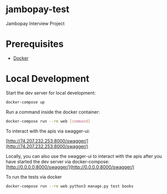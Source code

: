 # jambopay-test

Jambopay Interview Project

# Prerequisites

- [Docker](https://docs.docker.com/docker-for-mac/install/)  

# Local Development

Start the dev server for local development:
```bash
docker-compose up
```

Run a command inside the docker container:

```bash
docker-compose run --rm web [command]
```

To interact with the apis via swagger-ui:

  [http://74.207.232.253:8000/swagger/](http://74.207.232.253:8000/swagger/) 

Locally, you can also use the swagger-ui to interact with the apis after you have started the dev server via docker-compose:
  [http://0.0.0.0:8000/swagger/](http://0.0.0.0:8000/swagger/)

To run the tests via docker

```bash
docker-compose run --rm web python3 manage.py test books
```
